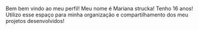 Bem bem vindo ao meu perfil!
 Meu nome é Mariana strucka! 
Tenho 16 anos!  
Utilizo esse espaço para minha organização e compartilhamento dos meu projetos desenvolvidos!
